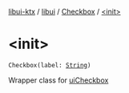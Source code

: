 [libui-ktx](../../index.md) / [libui](../index.md) / [Checkbox](index.md) / [&lt;init&gt;](./-init-.md)

# &lt;init&gt;

`Checkbox(label: `[`String`](https://kotlinlang.org/api/latest/jvm/stdlib/kotlin/-string/index.html)`)`

Wrapper class for [uiCheckbox](../ui-checkbox.md)

